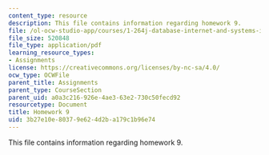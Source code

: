 ```yaml
---
content_type: resource
description: This file contains information regarding homework 9.
file: /ol-ocw-studio-app/courses/1-264j-database-internet-and-systems-integration-technologies-fall-2013/3b27e10e80379e624d2ba179c1b96e74_MIT1_264JF13_HW9.pdf
file_size: 520848
file_type: application/pdf
learning_resource_types:
- Assignments
license: https://creativecommons.org/licenses/by-nc-sa/4.0/
ocw_type: OCWFile
parent_title: Assignments
parent_type: CourseSection
parent_uid: a0a3c216-926e-4ae3-63e2-730c50fecd92
resourcetype: Document
title: Homework 9
uid: 3b27e10e-8037-9e62-4d2b-a179c1b96e74
---
```

This file contains information regarding homework 9.
